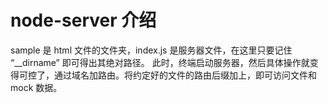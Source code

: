 # node-server 介绍
sample 是 html 文件的文件夹，index.js 是服务器文件，在这里只要记住 “__dirname” 即可得出其绝对路径。
此时，终端启动服务器，然后具体操作就变得可控了，通过域名加路由。将约定好的文件的路由后缀加上，即可访问文件和 mock 数据。
